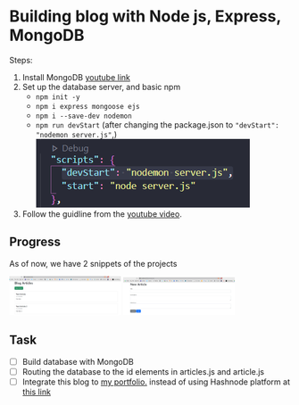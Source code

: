 # Building blog with Node js, Express, MongoDB

Steps:

1. Install MongoDB [youtube link](https://www.youtube.com/watch?v=wcx3f0eUiAw)
2. Set up the database server, and basic npm
   - `npm init -y`
   - `npm i express mongoose ejs`
   - `npm i --save-dev nodemon`
   - `npm run devStart` (after changing the package.json to `"devStart": "nodemon server.js"`,)
     <img src="/images/devstart.PNG" alt="drawing"/>
3. Follow the guidline from the [youtube video](https://www.youtube.com/watch?v=1NrHkjlWVhM).

## Progress

As of now, we have 2 snippets of the projects

<img src="/images/progressV1.PNG" alt="drawing" width="200"/>

<img src="/images/progressV2.PNG" alt="drawing" width="200"/>

## Task

- [ ] Build database with MongoDB
- [ ] Routing the database to the id elements in articles.js and article.js
- [ ] Integrate this blog to [my portfolio.](farahanasuhaimi.com) instead of using Hashnode platform at [this link](blog.farahanasuhaimi.com)
